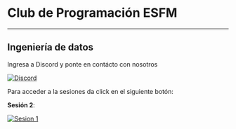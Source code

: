 # Club de Programación ESFM
___
## Ingeniería de datos

Ingresa a Discord y ponte en contácto con nosotros

[![Discord](https://img.shields.io/badge/cdpESFM%20-%237289DA.svg?&style=for-the-badge&logo=discord&logoColor=white)](https://www.discord.gg/jy6cJVt)


Para acceder a la sesiones da click en el siguiente botón:

**Sesión 2**:

[![Sesion 1](https://img.shields.io/badge/Jupyter%20-%23F37626.svg?&style=for-the-badge&logo=Jupyter&logoColor=white)](https://mybinder.org/v2/gh/JoulesCH/cdpESFM-IngenieriaDatos/main?filepath=Clase%20002.2%20EXTRACT%20-%20Lectura%20de%20archivos%20.ipynb)

